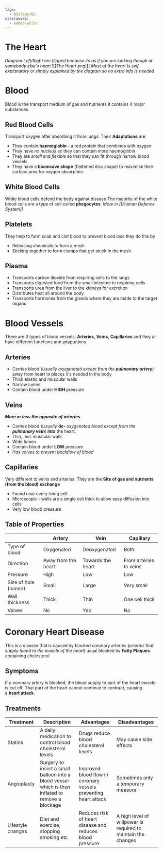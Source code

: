 ```yaml
---
tags:
  - Biology/B2
cssclasses:
  - embed-white
---
```

# The Heart
*Diagram Left/Right are flipped because its as if you are looking though at somebody else's heart*
![[The Heart.png|]]
*Most of the heart Is self explanatory or simply explained by the diagram so no extra info is needed*

# Blood
Blood is the transport medium of gas and nutrients it contains 4 major substances
## Red Blood Cells
Transport oxygen after absorbing it from lungs. Their **Adaptations** are:
- They contain **haemoglobin** - a red protein that combines with oxygen
- They have *no nucleus* so they can contain more haemoglobin
- They are *small* and *flexible* so that they can fit through narrow blood vessels
- They have a **biconcave shape** (flattened disc shape) to maximise their surface area for oxygen absorption.
## White Blood Cells
White blood cells defend the body against disease
The majority of the white blood cells are a type of cell called **phagocytes**.
*More in [[Human Defence System]]*
## Platelets
They help to form scab and clot blood to prevent blood loss they do this by
- Releasing chemicals to form a mesh
- Sticking together to form clumps that get stuck in the mesh
## Plasma
- Transports carbon dioxide from respiring cells to the lungs
- Transports digested food from the small intestine to respiring cells
- Transports urea from the liver to the kidneys for excretion
- Distributes heat all around the body
- Transports hormones from the glands where they are made to the target organs
# Blood Vessels
There are 3 types of blood vessels: **Arteries**, **Veins**, **Capillaries** and they all have different functions and adaptations
## Arteries
- Carries blood *(Usually oxygenated except from the **pulmonary artery**)* away from heart to places it's needed in the body
- Thick elastic and muscular walls
- Narrow lumen
- Contain blood under **HIGH** pressure
## Veins
***More or less the opposite of arteries***
- Carries blood *(Usually **de-** oxygenated blood except from the **pulmonary vein**)* ***into*** the heart.
- Thin, less muscular walls
- Wide lumen
- Contain blood under **LOW** pressure
- *Has valves to prevent backflow of blood*
## Capillaries
Very different to veins and arteries. They are the **Site of gas and nutrients (from the blood) exchange**
- Found near every living cell
- Microscopic - walls are a single cell thick to allow easy diffusion into cells
- Very low blood pressure
## Table of Properties
||Artery|Vein|Capillary|
|---|---|---|---|
|Type of blood|Oxygenated|Deoxygenated|Both|
|Direction|Away from the heart|Towards the heart|From arteries to veins|
|Pressure|High|Low|Low|
|Size of hole (lumen)|Small|Large|Very small|
|Wall thickness|Thick|Thin|One cell thick|
|Valves|No|Yes|No|

# Coronary Heart Disease
This is a disease that is caused by blocked coronary arteries *(arteries that supply blood to the muscle of the heart)* usual blocked by **Fatty Plaques** containing cholesterol
## Symptoms
If a coronary artery is blocked, the blood supply to part of the heart muscle is cut off. That part of the heart cannot continue to contract, causing a **heart attack**.
## Treatments
| Treatment         | Description                                                                                       | Advantages                                                      | Disadvantages                                                 |
| ----------------- | ------------------------------------------------------------------------------------------------- | --------------------------------------------------------------- | ------------------------------------------------------------- |
| Statins           | A daily medication to control blood cholesterol levels                                            | Drugs reduce blood cholesterol levels                           | May cause side effects                                        |
| Angioplasty       | Surgery to insert a small balloon into a blood vessel which is then inflated to remove a blockage | Improved blood flow in coronary vessels preventing heart attack | Sometimes only a temporary measure                            |
| Lifestyle changes | Diet and exercise, stopping smoking etc                                                           | Reduces risk of heart disease and reduces blood pressure        | A high level of willpower is required to maintain the changes |
